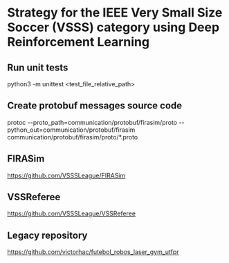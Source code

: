 # Strategy for the IEEE Very Small Size Soccer (VSSS) category using Deep Reinforcement Learning

## Run unit tests
python3 -m unittest <test_file_relative_path>

## Create protobuf messages source code
protoc --proto_path=communication/protobuf/firasim/proto --python_out=communication/protobuf/firasim communication/protobuf/firasim/proto/*.proto

## FIRASim
https://github.com/VSSSLeague/FIRASim

## VSSReferee
https://github.com/VSSSLeague/VSSReferee

## Legacy repository
https://github.com/victorhac/futebol_robos_laser_gym_utfpr